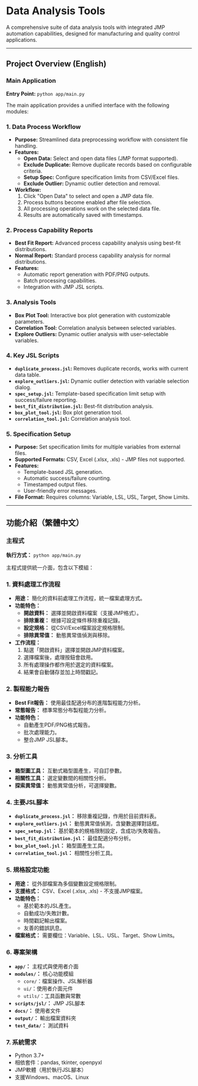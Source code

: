 # Data Analysis Tools

A comprehensive suite of data analysis tools with integrated JMP automation capabilities, designed for manufacturing and quality control applications.

---

## Project Overview (English)

### Main Application
**Entry Point:** `python app/main.py`

The main application provides a unified interface with the following modules:

### 1. Data Process Workflow
- **Purpose:** Streamlined data preprocessing workflow with consistent file handling.
- **Features:**
  - **Open Data:** Select and open data files (JMP format supported).
  - **Exclude Duplicate:** Remove duplicate records based on configurable criteria.
  - **Setup Spec:** Configure specification limits from CSV/Excel files.
  - **Exclude Outlier:** Dynamic outlier detection and removal.
- **Workflow:**
  1. Click "Open Data" to select and open a JMP data file.
  2. Process buttons become enabled after file selection.
  3. All processing operations work on the selected data file.
  4. Results are automatically saved with timestamps.

### 2. Process Capability Reports
- **Best Fit Report:** Advanced process capability analysis using best-fit distributions.
- **Normal Report:** Standard process capability analysis for normal distributions.
- **Features:**
  - Automatic report generation with PDF/PNG outputs.
  - Batch processing capabilities.
  - Integration with JMP JSL scripts.

### 3. Analysis Tools
- **Box Plot Tool:** Interactive box plot generation with customizable parameters.
- **Correlation Tool:** Correlation analysis between selected variables.
- **Explore Outliers:** Dynamic outlier analysis with user-selectable variables.

### 4. Key JSL Scripts
- **`duplicate_process.jsl`:** Removes duplicate records, works with current data table.
- **`explore_outliers.jsl`:** Dynamic outlier detection with variable selection dialog.
- **`spec_setup.jsl`:** Template-based specification limit setup with success/failure reporting.
- **`best_fit_distribution.jsl`:** Best-fit distribution analysis.
- **`box_plot_tool.jsl`:** Box plot generation tool.
- **`correlation_tool.jsl`:** Correlation analysis tool.

### 5. Specification Setup
- **Purpose:** Set specification limits for multiple variables from external files.
- **Supported Formats:** CSV, Excel (.xlsx, .xls) - JMP files not supported.
- **Features:**
  - Template-based JSL generation.
  - Automatic success/failure counting.
  - Timestamped output files.
  - User-friendly error messages.
- **File Format:** Requires columns: Variable, LSL, USL, Target, Show Limits.

---

## 功能介紹（繁體中文）

### 主程式
**執行方式：** `python app/main.py`

主程式提供統一介面，包含以下模組：

### 1. 資料處理工作流程
- **用途：** 簡化的資料前處理工作流程，統一檔案處理方式。
- **功能特色：**
  - **開啟資料：** 選擇並開啟資料檔案（支援JMP格式）。
  - **排除重複：** 根據可設定條件移除重複記錄。
  - **設定規格：** 從CSV/Excel檔案設定規格限制。
  - **排除異常值：** 動態異常值偵測與移除。
- **工作流程：**
  1. 點選「開啟資料」選擇並開啟JMP資料檔案。
  2. 選擇檔案後，處理按鈕會啟用。
  3. 所有處理操作都作用於選定的資料檔案。
  4. 結果會自動儲存並加上時間戳記。

### 2. 製程能力報告
- **Best Fit報告：** 使用最佳配適分布的進階製程能力分析。
- **常態報告：** 標準常態分布製程能力分析。
- **功能特色：**
  - 自動產生PDF/PNG格式報告。
  - 批次處理能力。
  - 整合JMP JSL腳本。

### 3. 分析工具
- **箱型圖工具：** 互動式箱型圖產生，可自訂參數。
- **相關性工具：** 選定變數間的相關性分析。
- **探索異常值：** 動態異常值分析，可選擇變數。

### 4. 主要JSL腳本
- **`duplicate_process.jsl`：** 移除重複記錄，作用於目前資料表。
- **`explore_outliers.jsl`：** 動態異常值偵測，含變數選擇對話框。
- **`spec_setup.jsl`：** 基於範本的規格限制設定，含成功/失敗報告。
- **`best_fit_distribution.jsl`：** 最佳配適分布分析。
- **`box_plot_tool.jsl`：** 箱型圖產生工具。
- **`correlation_tool.jsl`：** 相關性分析工具。

### 5. 規格設定功能
- **用途：** 從外部檔案為多個變數設定規格限制。
- **支援格式：** CSV、Excel (.xlsx, .xls) - 不支援JMP檔案。
- **功能特色：**
  - 基於範本的JSL產生。
  - 自動成功/失敗計數。
  - 時間戳記輸出檔案。
  - 友善的錯誤訊息。
- **檔案格式：** 需要欄位：Variable、LSL、USL、Target、Show Limits。

### 6. 專案架構
- **`app/`：** 主程式與使用者介面
- **`modules/`：** 核心功能模組
  - `core/`：檔案操作、JSL解析器
  - `ui/`：使用者介面元件
  - `utils/`：工具函數與常數
- **`scripts/jsl/`：** JMP JSL腳本
- **`docs/`：** 使用者文件
- **`output/`：** 輸出檔案資料夾
- **`test_data/`：** 測試資料

### 7. 系統需求
- Python 3.7+
- 相依套件：pandas, tkinter, openpyxl
- JMP軟體（用於執行JSL腳本）
- 支援Windows、macOS、Linux
